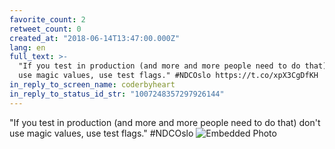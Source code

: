 ```yaml
---
favorite_count: 2
retweet_count: 0
created_at: "2018-06-14T13:47:00.000Z"
lang: en
full_text: >-
  "If you test in production (and more and more people need to do that) don't
  use magic values, use test flags." #NDCOslo https://t.co/xpX3CgDfKH
in_reply_to_screen_name: coderbyheart
in_reply_to_status_id_str: "1007248357297926144"
---
```


"If you test in production (and more and more people need to do that) don't use
magic values, use test flags." #NDCOslo
![Embedded Photo](https://twitter-media-coderbyheart.s3.eu-north-1.amazonaws.com/1007258105552482304-Dfp_5tkXkAEVgYu.jpg)
